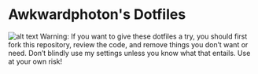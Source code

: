 # Awkwardphoton's Dotfiles
![alt text](http://url/to/img.png)
Warning: If you want to give these dotfiles a try, you should first fork this repository, review the code, and remove things you don’t want or need. Don’t blindly use my settings unless you know what that entails. Use at your own risk!
